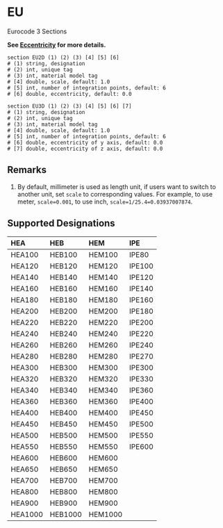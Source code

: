 # EU

Eurocode 3 Sections

**See [Eccentricity](../Eccentricity.md) for more details.**

```
section EU2D (1) (2) (3) [4] [5] [6]
# (1) string, designation
# (2) int, unique tag
# (3) int, material model tag
# [4] double, scale, default: 1.0
# [5] int, number of integration points, default: 6
# [6] double, eccentricity, default: 0.0

section EU3D (1) (2) (3) [4] [5] [6] [7]
# (1) string, designation
# (2) int, unique tag
# (3) int, material model tag
# [4] double, scale, default: 1.0
# [5] int, number of integration points, default: 6
# [6] double, eccentricity of y axis, default: 0.0
# [7] double, eccentricity of z axis, default: 0.0
```

## Remarks

1. By default, millimeter is used as length unit, if users want to switch to another unit, set `scale` to corresponding
   values. For example, to use meter, `scale=0.001`, to use inch, `scale=1/25.4=0.03937007874`.

## Supported Designations

| HEA     | HEB     | HEM     | IPE    |
|:--------|:--------|:--------|:-------|
| HEA100  | HEB100  | HEM100  | IPE80  |
| HEA120  | HEB120  | HEM120  | IPE100 |
| HEA140  | HEB140  | HEM140  | IPE120 |
| HEA160  | HEB160  | HEM160  | IPE140 |
| HEA180  | HEB180  | HEM180  | IPE160 |
| HEA200  | HEB200  | HEM200  | IPE180 |
| HEA220  | HEB220  | HEM220  | IPE200 |
| HEA240  | HEB240  | HEM240  | IPE220 |
| HEA260  | HEB260  | HEM260  | IPE240 |
| HEA280  | HEB280  | HEM280  | IPE270 |
| HEA300  | HEB300  | HEM300  | IPE300 |
| HEA320  | HEB320  | HEM320  | IPE330 |
| HEA340  | HEB340  | HEM340  | IPE360 |
| HEA360  | HEB360  | HEM360  | IPE400 |
| HEA400  | HEB400  | HEM400  | IPE450 |
| HEA450  | HEB450  | HEM450  | IPE500 |
| HEA500  | HEB500  | HEM500  | IPE550 |
| HEA550  | HEB550  | HEM550  | IPE600 |
| HEA600  | HEB600  | HEM600  |        |
| HEA650  | HEB650  | HEM650  |        |
| HEA700  | HEB700  | HEM700  |        |
| HEA800  | HEB800  | HEM800  |        |
| HEA900  | HEB900  | HEM900  |        |
| HEA1000 | HEB1000 | HEM1000 |        |
